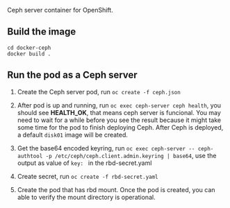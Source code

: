 Ceph server container for OpenShift.

## Build the image

```
cd docker-ceph
docker build .
```

## Run the pod as a Ceph server

1. Create the Ceph server pod, run `oc create -f ceph.json`

2. After pod is up and running, run `oc exec ceph-server ceph health`, you should see **HEALTH_OK**, that means ceph server is funcional. You may need to wait for a while before you see the result because it might take some time for the pod to finish deploying Ceph. After Ceph is deployed, a default `disk01` image will be created.

3. Get the base64 encoded keyring, run `oc exec ceph-server -- ceph-authtool -p /etc/ceph/ceph.client.admin.keyring | base64`, use the output as value of `key: ` in the rbd-secret.yaml

4. Create secret, run `oc create -f rbd-secret.yaml`

5. Create the pod that has rbd mount. Once the pod is created, you can able to verify the mount directory is operational.

